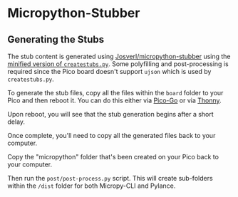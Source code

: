 # Micropython-Stubber

## Generating the Stubs

The stub content is generated using [Josverl/micropython-stubber](https://github.com/Josverl/micropython-stubber) using the [minified version of `createstubs.py`](https://github.com/Josverl/micropython-stubber/blob/master/minified/createstubs.py). Some polyfilling and post-processing is required since the Pico board doesn't support `ujson` which is used by `createstubs.py`.

To generate the stub files, copy all the files within the `board` folder to your Pico and then reboot it. You can do this either via [Pico-Go](https://marketplace.visualstudio.com/items?itemName=ChrisWood.pico-go) or via [Thonny](https://thonny.org/).

Upon reboot, you will see that the stub generation begins after a short delay.

Once complete, you'll need to copy all the generated files back to your computer. 

Copy the "micropython" folder that's been created on your Pico back to your computer.

Then run the `post/post-process.py` script. This will create sub-folders within the `/dist` folder for both Micropy-CLI and Pylance.
